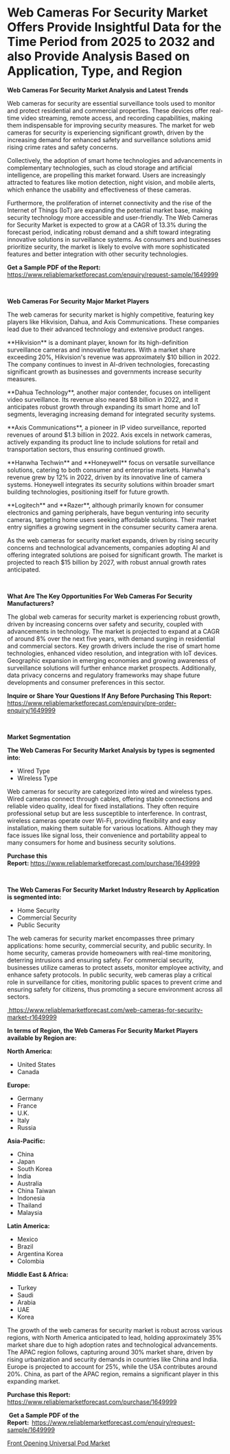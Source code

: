 <p><h1>Web Cameras For Security Market Offers Provide Insightful Data for the Time Period from 2025 to 2032 and also Provide Analysis Based on Application, Type, and Region</h1></p><p><strong>Web Cameras For Security Market Analysis and Latest Trends</strong></p>
<p><p>Web cameras for security are essential surveillance tools used to monitor and protect residential and commercial properties. These devices offer real-time video streaming, remote access, and recording capabilities, making them indispensable for improving security measures. The market for web cameras for security is experiencing significant growth, driven by the increasing demand for enhanced safety and surveillance solutions amid rising crime rates and safety concerns.</p><p>Collectively, the adoption of smart home technologies and advancements in complementary technologies, such as cloud storage and artificial intelligence, are propelling this market forward. Users are increasingly attracted to features like motion detection, night vision, and mobile alerts, which enhance the usability and effectiveness of these cameras.</p><p>Furthermore, the proliferation of internet connectivity and the rise of the Internet of Things (IoT) are expanding the potential market base, making security technology more accessible and user-friendly. The Web Cameras for Security Market is expected to grow at a CAGR of 13.3% during the forecast period, indicating robust demand and a shift toward integrating innovative solutions in surveillance systems. As consumers and businesses prioritize security, the market is likely to evolve with more sophisticated features and better integration with other security technologies.</p></p>
<p><strong>Get a Sample PDF of the Report:&nbsp;</strong> <a href="https://www.reliablemarketforecast.com/enquiry/request-sample/1649999?utm_campaign=2533&utm_medium=2&utm_source=Github&utm_content=ia&utm_term=06042025&utm_id=web-cameras-for-security">https://www.reliablemarketforecast.com/enquiry/request-sample/1649999</a></p>
<p>&nbsp;</p>
<p><strong>Web Cameras For Security Major Market Players</strong></p>
<p><p>The web cameras for security market is highly competitive, featuring key players like Hikvision, Dahua, and Axis Communications. These companies lead due to their advanced technology and extensive product ranges. </p><p>**Hikvision** is a dominant player, known for its high-definition surveillance cameras and innovative features. With a market share exceeding 20%, Hikvision's revenue was approximately $10 billion in 2022. The company continues to invest in AI-driven technologies, forecasting significant growth as businesses and governments increase security measures.</p><p>**Dahua Technology**, another major contender, focuses on intelligent video surveillance. Its revenue also neared $8 billion in 2022, and it anticipates robust growth through expanding its smart home and IoT segments, leveraging increasing demand for integrated security systems.</p><p>**Axis Communications**, a pioneer in IP video surveillance, reported revenues of around $1.3 billion in 2022. Axis excels in network cameras, actively expanding its product line to include solutions for retail and transportation sectors, thus ensuring continued growth.</p><p>**Hanwha Techwin** and **Honeywell** focus on versatile surveillance solutions, catering to both consumer and enterprise markets. Hanwha's revenue grew by 12% in 2022, driven by its innovative line of camera systems. Honeywell integrates its security solutions within broader smart building technologies, positioning itself for future growth.</p><p>**Logitech** and **Razer**, although primarily known for consumer electronics and gaming peripherals, have begun venturing into security cameras, targeting home users seeking affordable solutions. Their market entry signifies a growing segment in the consumer security camera arena.</p><p>As the web cameras for security market expands, driven by rising security concerns and technological advancements, companies adopting AI and offering integrated solutions are poised for significant growth. The market is projected to reach $15 billion by 2027, with robust annual growth rates anticipated.</p></p>
<p>&nbsp;</p>
<p><strong>What Are The Key Opportunities For Web Cameras For Security Manufacturers?</strong></p>
<p><p>The global web cameras for security market is experiencing robust growth, driven by increasing concerns over safety and security, coupled with advancements in technology. The market is projected to expand at a CAGR of around 8% over the next five years, with demand surging in residential and commercial sectors. Key growth drivers include the rise of smart home technologies, enhanced video resolution, and integration with IoT devices. Geographic expansion in emerging economies and growing awareness of surveillance solutions will further enhance market prospects. Additionally, data privacy concerns and regulatory frameworks may shape future developments and consumer preferences in this sector.</p></p>
<p><strong>Inquire or Share Your Questions If Any Before Purchasing This Report:</strong> <a href="https://www.reliablemarketforecast.com/enquiry/pre-order-enquiry/1649999?utm_campaign=2533&utm_medium=2&utm_source=Github&utm_content=ia&utm_term=06042025&utm_id=web-cameras-for-security">https://www.reliablemarketforecast.com/enquiry/pre-order-enquiry/1649999</a></p>
<p>&nbsp;</p>
<p><strong>Market Segmentation</strong></p>
<p><strong>The Web Cameras For Security Market Analysis by types is segmented into:</strong></p>
<p><ul><li>Wired Type</li><li>Wireless Type</li></ul></p>
<p><p>Web cameras for security are categorized into wired and wireless types. Wired cameras connect through cables, offering stable connections and reliable video quality, ideal for fixed installations. They often require professional setup but are less susceptible to interference. In contrast, wireless cameras operate over Wi-Fi, providing flexibility and easy installation, making them suitable for various locations. Although they may face issues like signal loss, their convenience and portability appeal to many consumers for home and business security solutions.</p></p>
<p><strong>Purchase this Report:&nbsp;</strong><a href="https://www.reliablemarketforecast.com/purchase/1649999?utm_campaign=2533&utm_medium=2&utm_source=Github&utm_content=ia&utm_term=06042025&utm_id=web-cameras-for-security">https://www.reliablemarketforecast.com/purchase/1649999</a></p>
<p>&nbsp;</p>
<p><strong>The Web Cameras For Security Market Industry Research by Application is segmented into:</strong></p>
<p><ul><li>Home Security</li><li>Commercial Security</li><li>Public Security</li></ul></p>
<p><p>The web cameras for security market encompasses three primary applications: home security, commercial security, and public security. In home security, cameras provide homeowners with real-time monitoring, deterring intrusions and ensuring safety. For commercial security, businesses utilize cameras to protect assets, monitor employee activity, and enhance safety protocols. In public security, web cameras play a critical role in surveillance for cities, monitoring public spaces to prevent crime and ensuring safety for citizens, thus promoting a secure environment across all sectors.</p></p>
<p><a href="https://www.reliablemarketforecast.com/web-cameras-for-security-market-r1649999?utm_campaign=2533&utm_medium=2&utm_source=Github&utm_content=ia&utm_term=06042025&utm_id=web-cameras-for-security">&nbsp;https://www.reliablemarketforecast.com/web-cameras-for-security-market-r1649999</a></p>
<p><strong>In terms of Region, the Web Cameras For Security Market Players available by Region are:</strong></p>
<p>
    <p> <strong> North America: </strong>
        <ul>
            <li>United States</li>
            <li>Canada</li>
        </ul>
        </p> 
    <p> <strong> Europe: </strong>
        <ul>
            <li>Germany</li>
            <li>France</li>
            <li>U.K.</li>
            <li>Italy</li>
            <li>Russia</li>
        </ul>
        </p> 
    <p> <strong> Asia-Pacific: </strong>
        <ul>
            <li>China</li>
            <li>Japan</li>
            <li>South Korea</li>
            <li>India</li>
            <li>Australia</li>
            <li>China Taiwan</li>
            <li>Indonesia</li>
            <li>Thailand</li>
            <li>Malaysia</li>
        </ul>
        </p> 
    <p> <strong> Latin America: </strong>
        <ul>
            <li>Mexico</li>
            <li>Brazil</li>
            <li>Argentina Korea</li>
            <li>Colombia</li>
        </ul>
        </p> 
    <p> <strong> Middle East & Africa: </strong>
        <ul>
            <li>Turkey</li>
            <li>Saudi</li>
            <li>Arabia</li>
            <li>UAE</li>
            <li>Korea</li>
        </ul>
    </p>
    </p>
<p><p>The growth of the web cameras for security market is robust across various regions, with North America anticipated to lead, holding approximately 35% market share due to high adoption rates and technological advancements. The APAC region follows, capturing around 30% market share, driven by rising urbanization and security demands in countries like China and India. Europe is projected to account for 25%, while the USA contributes around 20%. China, as part of the APAC region, remains a significant player in this expanding market.</p></p>
<p><strong>Purchase this Report: </strong><a href="https://www.reliablemarketforecast.com/purchase/1649999?utm_campaign=2533&utm_medium=2&utm_source=Github&utm_content=ia&utm_term=06042025&utm_id=web-cameras-for-security">https://www.reliablemarketforecast.com/purchase/1649999</a></p>
<p>&nbsp;<strong>Get a Sample PDF of the Report:&nbsp;&nbsp;</strong><a href="https://www.reliablemarketforecast.com/enquiry/request-sample/1649999?utm_campaign=2533&utm_medium=2&utm_source=Github&utm_content=ia&utm_term=06042025&utm_id=web-cameras-for-security">https://www.reliablemarketforecast.com/enquiry/request-sample/1649999</a></p>
<p><strong></strong></p>
<p><p><a href="https://github.com/hillsmyung726/Market-Research-Report-List-1/blob/main/front-opening-universal-pod-market.md?utm_campaign=2533&utm_medium=2&utm_source=Github&utm_content=ia&utm_term=06042025&utm_id=web-cameras-for-security">Front Opening Universal Pod Market</a></p></p>